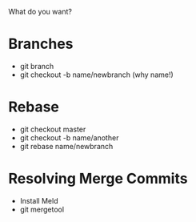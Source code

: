 What do you want?

# Branches

- git branch
- git checkout -b name/newbranch (why name!)

# Rebase

- git checkout master
- git checkout -b name/another
- git rebase name/newbranch

# Resolving Merge Commits

- Install Meld
- git mergetool
